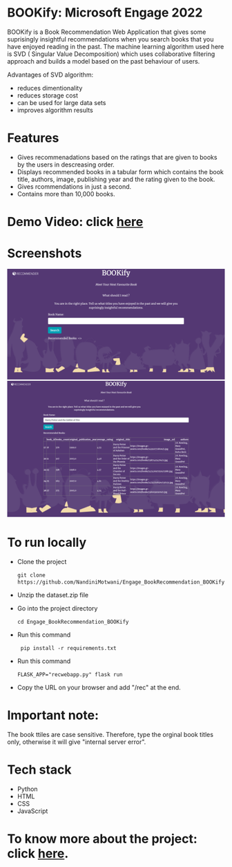 # BOOKify: Microsoft Engage 2022
 BOOKify is a Book Recommendation Web Application that gives some suprisingly insightful recommendations when you search books that you have enjoyed reading in the past.
 The machine learning algorithm used here is SVD ( Singular Value Decomposition) which uses collaborative filtering approach and  builds a model based on the past behaviour of users. 

 Advantages of SVD algorithm:
 * reduces dimentionality
 * reduces storage cost
 * can be used for large data sets
 * improves algorithm results

# Features
* Gives recommenadations based on the ratings that are given to books by the users in descreasing order.
* Displays recommended books in a tabular form which contains the book title, authors, image, publishing year and the rating given to the book.
* Gives rcommendations in just a second.
* Contains more than 10,000 books. 

# Demo Video: click [here](https://drive.google.com/file/d/1r5R92ceN8z9z_nnX6MKROBEbA3Cjcohg/view?usp=sharing)

# Screenshots
![website ss](image1.png)
![recommendations ss](image2.png)


# To run locally
* Clone the project

  ```
  git clone https://github.com/NandiniMotwani/Engage_BookRecommendation_BOOKify
  ```

* Unzip the dataset.zip file  

* Go into the project directory
  
  ```
  cd Engage_BookRecommendation_BOOKify
  ```

* Run this command

  ```
   pip install -r requirements.txt
   ```

* Run this command

  ```
  FLASK_APP="recwebapp.py" flask run
  ```

* Copy the URL on your browser and add "/rec" at the end.

# Important note:
The book ttiles are case sensitive. Therefore, type the orginal book titles only, otherwise it will give "internal server error".

# Tech stack 
* Python
* HTML
* CSS
* JavaScript

# To know more about the project: click [here](https://drive.google.com/file/d/1npU4E2D65NfyzyZbaAt8WBVASwtnh1Xs/view?usp=sharing).


